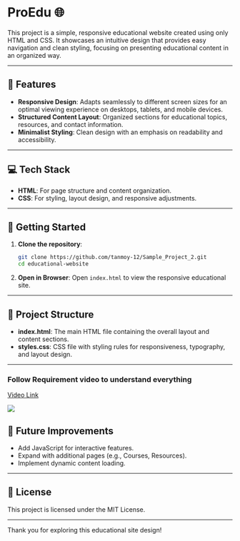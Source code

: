 # ProEdu 🌐

This project is a simple, responsive educational website created using only HTML and CSS. It showcases an intuitive design that provides easy navigation and clean styling, focusing on presenting educational content in an organized way.

---

## 🌟 Features

- **Responsive Design**: Adapts seamlessly to different screen sizes for an optimal viewing experience on desktops, tablets, and mobile devices.
- **Structured Content Layout**: Organized sections for educational topics, resources, and contact information.
- **Minimalist Styling**: Clean design with an emphasis on readability and accessibility.

---

## 💻 Tech Stack

- **HTML**: For page structure and content organization.
- **CSS**: For styling, layout design, and responsive adjustments.

---

## 🚀 Getting Started

1. **Clone the repository**:
   ```bash
   git clone https://github.com/tanmoy-12/Sample_Project_2.git
   cd educational-website
   ```

2. **Open in Browser**:
   Open `index.html` to view the responsive educational site.

---

## 📂 Project Structure

- **index.html**: The main HTML file containing the overall layout and content sections.
- **styles.css**: CSS file with styling rules for responsiveness, typography, and layout design.

---


### Follow Requirement video to understand everything
<a target="_blank" href="https://youtu.be/kmg7Oj3S9x4">Video Link</a>

<img src="./Assignment.png"/>

## 📝 Future Improvements

- Add JavaScript for interactive features.
- Expand with additional pages (e.g., Courses, Resources).
- Implement dynamic content loading.

---

## 📄 License

This project is licensed under the MIT License.

---

Thank you for exploring this educational site design!
